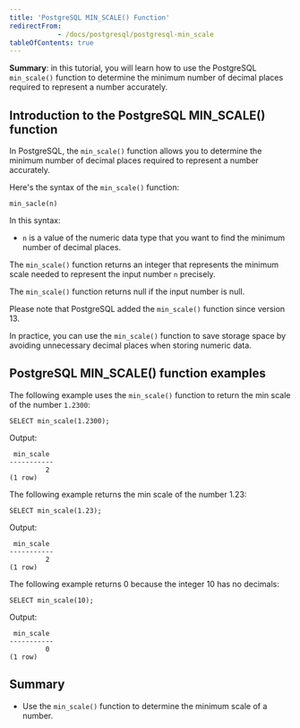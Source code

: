 ```yaml
---
title: 'PostgreSQL MIN_SCALE() Function'
redirectFrom: 
            - /docs/postgresql/postgresql-min_scale
tableOfContents: true
---
```



**Summary**: in this tutorial, you will learn how to use the PostgreSQL `min_scale()` function to determine the minimum number of decimal places required to represent a number accurately.

## Introduction to the PostgreSQL MIN_SCALE() function

In PostgreSQL, the `min_scale()` function allows you to determine the minimum number of decimal places required to represent a number accurately.

Here's the syntax of the `min_scale()` function:

```
min_sacle(n)
```

In this syntax:

- `n` is a value of the numeric data type that you want to find the minimum number of decimal places.

The `min_scale()` function returns an integer that represents the minimum scale needed to represent the input number `n` precisely.

The `min_scale()` function returns null if the input number is null.

Please note that PostgreSQL added the `min_scale()` function since version 13.

In practice, you can use the `min_scale()` function to save storage space by avoiding unnecessary decimal places when storing numeric data.

## PostgreSQL MIN_SCALE() function examples

The following example uses the `min_scale()` function to return the min scale of the number `1.2300`:

```
SELECT min_scale(1.2300);
```

Output:

```
 min_scale
-----------
         2
(1 row)
```

The following example returns the min scale of the number 1.23:

```
SELECT min_scale(1.23);
```

Output:

```
 min_scale
-----------
         2
(1 row)
```

The following example returns 0 because the integer 10 has no decimals:

```
SELECT min_scale(10);
```

Output:

```
 min_scale
-----------
         0
(1 row)
```

## Summary

- Use the `min_scale()` function to determine the minimum scale of a number.
